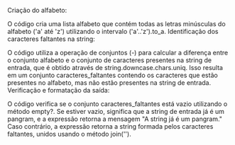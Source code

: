 
Criação do alfabeto:

O código cria uma lista alfabeto que contém todas as letras minúsculas do alfabeto ('a' até 'z') utilizando o intervalo ('a'..'z').to_a.
Identificação dos caracteres faltantes na string:

O código utiliza a operação de conjuntos (-) para calcular a diferença entre o conjunto alfabeto e o conjunto de caracteres presentes na string de entrada, que é obtido através de string.downcase.chars.uniq.
Isso resulta em um conjunto caracteres_faltantes contendo os caracteres que estão presentes no alfabeto, mas não estão presentes na string de entrada.
Verificação e formatação da saída:


O código verifica se o conjunto caracteres_faltantes está vazio utilizando o método empty?.
Se estiver vazio, significa que a string de entrada já é um pangram, e a expressão retorna a mensagem "A string já é um pangram."
Caso contrário, a expressão retorna a string formada pelos caracteres faltantes, unidos usando o método join('').
